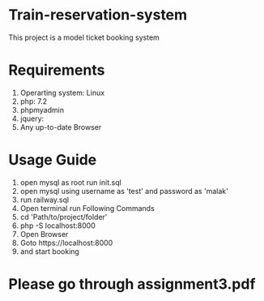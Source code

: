 
# Train-reservation-system

This project is a model ticket booking system

# Requirements
1. Operarting system: Linux
2. php: 7.2
3. phpmyadmin
4. jquery:
5. Any up-to-date Browser

# Usage Guide
1. open mysql as root run init.sql
2. open mysql using username as 'test' and password as 'malak'
3. run railway.sql
4. Open terminal run Following Commands
5. cd 'Path/to/project/folder'
6. php -S localhost:8000
7. Open Browser
8. Goto https://localhost:8000
9. and start booking

# Please go through assignment3.pdf
